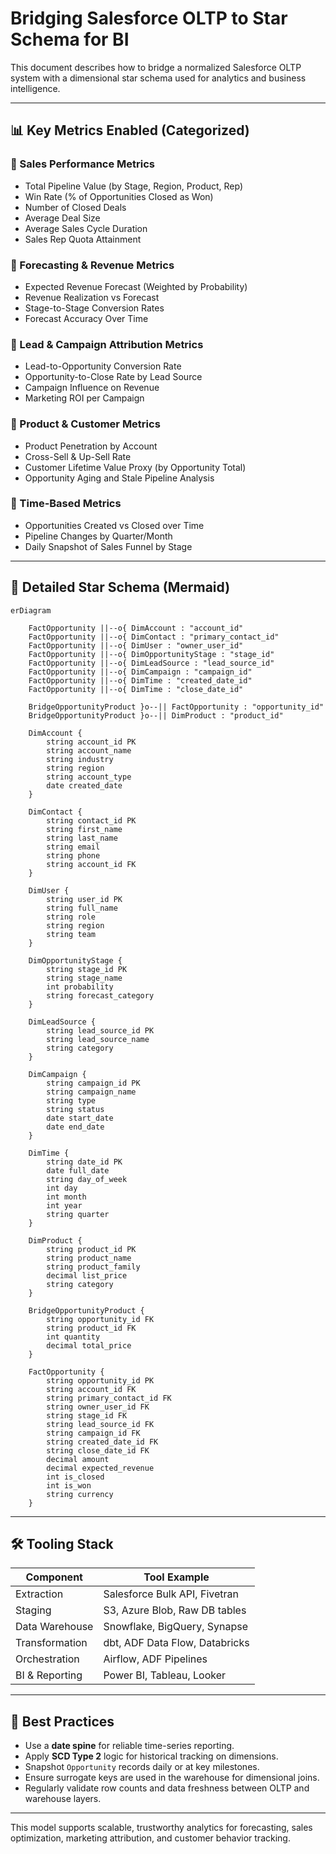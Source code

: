 
# Bridging Salesforce OLTP to Star Schema for BI

This document describes how to bridge a normalized Salesforce OLTP system with a dimensional star schema used for analytics and business intelligence.

---

## 📊 Key Metrics Enabled (Categorized)

### 🔹 Sales Performance Metrics
- Total Pipeline Value (by Stage, Region, Product, Rep)
- Win Rate (% of Opportunities Closed as Won)
- Number of Closed Deals
- Average Deal Size
- Average Sales Cycle Duration
- Sales Rep Quota Attainment

### 🔹 Forecasting & Revenue Metrics
- Expected Revenue Forecast (Weighted by Probability)
- Revenue Realization vs Forecast
- Stage-to-Stage Conversion Rates
- Forecast Accuracy Over Time

### 🔹 Lead & Campaign Attribution Metrics
- Lead-to-Opportunity Conversion Rate
- Opportunity-to-Close Rate by Lead Source
- Campaign Influence on Revenue
- Marketing ROI per Campaign

### 🔹 Product & Customer Metrics
- Product Penetration by Account
- Cross-Sell & Up-Sell Rate
- Customer Lifetime Value Proxy (by Opportunity Total)
- Opportunity Aging and Stale Pipeline Analysis

### 🔹 Time-Based Metrics
- Opportunities Created vs Closed over Time
- Pipeline Changes by Quarter/Month
- Daily Snapshot of Sales Funnel by Stage

---

## 🧩 Detailed Star Schema (Mermaid)

```mermaid
erDiagram

    FactOpportunity ||--o{ DimAccount : "account_id"
    FactOpportunity ||--o{ DimContact : "primary_contact_id"
    FactOpportunity ||--o{ DimUser : "owner_user_id"
    FactOpportunity ||--o{ DimOpportunityStage : "stage_id"
    FactOpportunity ||--o{ DimLeadSource : "lead_source_id"
    FactOpportunity ||--o{ DimCampaign : "campaign_id"
    FactOpportunity ||--o{ DimTime : "created_date_id"
    FactOpportunity ||--o{ DimTime : "close_date_id"

    BridgeOpportunityProduct }o--|| FactOpportunity : "opportunity_id"
    BridgeOpportunityProduct }o--|| DimProduct : "product_id"

    DimAccount {
        string account_id PK
        string account_name
        string industry
        string region
        string account_type
        date created_date
    }

    DimContact {
        string contact_id PK
        string first_name
        string last_name
        string email
        string phone
        string account_id FK
    }

    DimUser {
        string user_id PK
        string full_name
        string role
        string region
        string team
    }

    DimOpportunityStage {
        string stage_id PK
        string stage_name
        int probability
        string forecast_category
    }

    DimLeadSource {
        string lead_source_id PK
        string lead_source_name
        string category
    }

    DimCampaign {
        string campaign_id PK
        string campaign_name
        string type
        string status
        date start_date
        date end_date
    }

    DimTime {
        string date_id PK
        date full_date
        string day_of_week
        int day
        int month
        int year
        string quarter
    }

    DimProduct {
        string product_id PK
        string product_name
        string product_family
        decimal list_price
        string category
    }

    BridgeOpportunityProduct {
        string opportunity_id FK
        string product_id FK
        int quantity
        decimal total_price
    }

    FactOpportunity {
        string opportunity_id PK
        string account_id FK
        string primary_contact_id FK
        string owner_user_id FK
        string stage_id FK
        string lead_source_id FK
        string campaign_id FK
        string created_date_id FK
        string close_date_id FK
        decimal amount
        decimal expected_revenue
        int is_closed
        int is_won
        string currency
    }
```

---

## 🛠 Tooling Stack

| Component         | Tool Example                      |
|-------------------|-----------------------------------|
| Extraction        | Salesforce Bulk API, Fivetran     |
| Staging           | S3, Azure Blob, Raw DB tables     |
| Data Warehouse    | Snowflake, BigQuery, Synapse      |
| Transformation    | dbt, ADF Data Flow, Databricks    |
| Orchestration     | Airflow, ADF Pipelines            |
| BI & Reporting    | Power BI, Tableau, Looker         |

---

## 🧠 Best Practices

- Use a **date spine** for reliable time-series reporting.
- Apply **SCD Type 2** logic for historical tracking on dimensions.
- Snapshot `Opportunity` records daily or at key milestones.
- Ensure surrogate keys are used in the warehouse for dimensional joins.
- Regularly validate row counts and data freshness between OLTP and warehouse layers.

---

This model supports scalable, trustworthy analytics for forecasting, sales optimization, marketing attribution, and customer behavior tracking.
